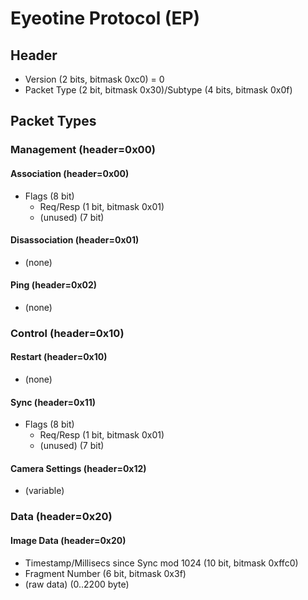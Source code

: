 # Eyeotine Protocol (EP)

## Header
- Version (2 bits, bitmask 0xc0) = 0
- Packet Type (2 bit, bitmask 0x30)/Subtype (4 bits, bitmask 0x0f) 

## Packet Types

### Management (header=0x00)
#### Association (header=0x00)
- Flags (8 bit)
  - Req/Resp (1 bit, bitmask 0x01)
  - (unused) (7 bit)
#### Disassociation (header=0x01)
- (none)
#### Ping (header=0x02)
- (none)

### Control (header=0x10)
#### Restart (header=0x10)
- (none)
#### Sync (header=0x11)
- Flags (8 bit)
  - Req/Resp (1 bit, bitmask 0x01)
  - (unused) (7 bit)
#### Camera Settings (header=0x12)
- (variable)

### Data (header=0x20)
#### Image Data (header=0x20)
- Timestamp/Millisecs since Sync mod 1024 (10 bit, bitmask 0xffc0)
- Fragment Number (6 bit, bitmask 0x3f)
- (raw data) (0..2200 byte)

